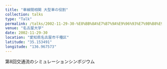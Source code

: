```yaml
---
title: "車線間相関 大型車の役割"
collection: talks
type: "Talk"
permalink: /talks/2002-11-29-30-%E8%BB%8A%E7%B7%9A%E9%96%93%E7%9B%B8%E9%96%A2%20%E5%A4%A7%E5%9E%8B%E8%BB%8A%E3%81%AE%E5%BD%B9%E5%89%B2
venue: "名古屋大学"
date: 2002-11-29-30
location: "愛知県名古屋市千種区"
latitude: "35.153491"
longitude: "136.967573"
---
```


第8回交通流のシミュレーションシンポジウム
